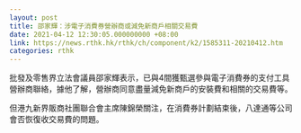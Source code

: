 ```yaml
---
layout: post
title: 邵家輝：涉電子消費券營辦商或減免新商戶相關交易費
date: 2021-04-12 12:30:05.000000000 +08:00
link: https://news.rthk.hk/rthk/ch/component/k2/1585311-20210412.htm
categories: rthk
---
```


批發及零售界立法會議員邵家輝表示，已與4間獲甄選參與電子消費券的支付工具營辦商聯絡，據他了解，營辦商同意盡量減免新商戶的安裝費和相關的交易費等。

但港九新界販商社團聯合會主席陳錦榮關注，在消費券計劃結束後，八達通等公司會否恢復收交易費的問題。
